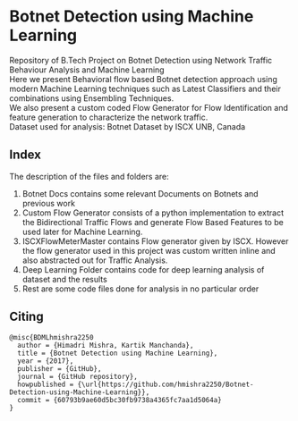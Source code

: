# Botnet Detection using Machine Learning
Repository of B.Tech Project on Botnet Detection using Network Traffic Behaviour Analysis and Machine Learning <br>
<a>Here we present Behavioral flow based Botnet detection approach using modern Machine Learning techniques such as Latest Classifiers and their combinations using Ensembling Techniques.</a><br>
We also present a custom coded Flow Generator for Flow Identification and feature generation to characterize the network traffic.<br>
Dataset used for analysis: Botnet Dataset by ISCX UNB, Canada <br>
## Index
The description of the files and folders are: <br>
1. Botnet Docs contains some relevant Documents on Botnets and previous work <br>
2. Custom Flow Generator consists of a python implementation to extract the Bidirectional Traffic Flows and generate Flow Based Features to be used later for Machine Learning.<br>
3. ISCXFlowMeterMaster contains Flow generator given by ISCX. However the flow generator used in this project was custom written inline and also abstracted out for Traffic Analysis. <br>
3. Deep Learning Folder contains code for deep learning analysis of dataset and the results <br>
4. Rest are some code files done for analysis in no particular order<br>

## Citing
```
@misc{BDMLhmishra2250
  author = {Himadri Mishra, Kartik Manchanda},
  title = {Botnet Detection using Machine Learning},
  year = {2017},
  publisher = {GitHub},
  journal = {GitHub repository},
  howpublished = {\url{https://github.com/hmishra2250/Botnet-Detection-using-Machine-Learning}},
  commit = {60793b9ae60d5bc30fb9738a4365fc7aa1d5064a}
}
```
